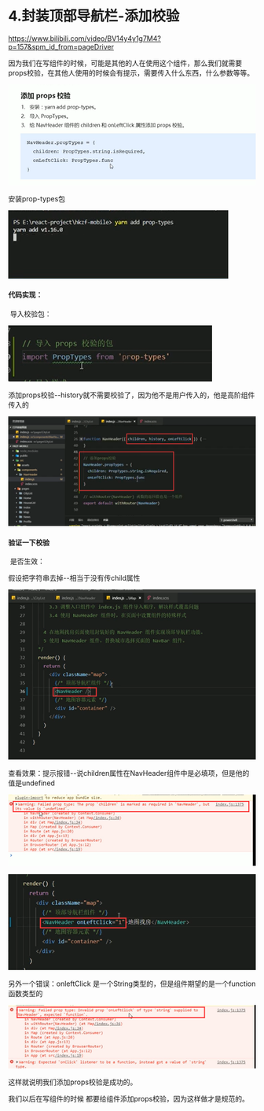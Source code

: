 # 4.封装顶部导航栏-添加校验

https://www.bilibili.com/video/BV14y4y1g7M4?p=157&spm_id_from=pageDriver



因为我们在写组件的时候，可能是其他的人在使用这个组件，那么我们就需要props校验，在其他人使用的时候会有提示，需要传入什么东西，什么参数等等。



![1636887199913](../../../.vuepress/public/images/1636887199913.png)



安装prop-types包

![1636887243154](../../../.vuepress/public/images/1636887243154.png)





#### 代码实现：

​	导入校验包：

![1636887287791](../../../.vuepress/public/images/1636887287791.png)



​	添加props校验--history就不需要校验了，因为他不是用户传入的，他是高阶组件传入的

![1636887364335](../../../.vuepress/public/images/1636887364335.png)







#### 验证一下校验

​	是否生效：

假设把字符串去掉--相当于没有传child属性

![1636887465573](../../../.vuepress/public/images/1636887465573.png)



查看效果：提示报错--说children属性在NavHeader组件中是必填项，但是他的值是undefined

![1636887533413](../../../.vuepress/public/images/1636887533413.png)



![1636887733800](../../../.vuepress/public/images/1636887733800.png)

另外一个错误：onleftClick 是一个String类型的，但是组件期望的是一个function函数类型的

![1636887656493](../../../.vuepress/public/images/1636887656493.png)





这样就说明我们添加props校验是成功的。



我们以后在写组件的时候 都要给组件添加props校验，因为这样做才是规范的。

































